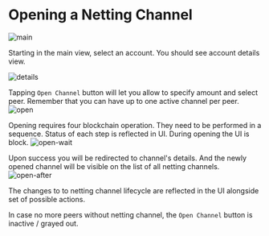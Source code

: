 # Opening a Netting Channel

![main](screens/start-acc.png)

Starting in the main view, select an account. You should see account details view.

![details](screens/details.png)

Tapping `Open Channel` button will let you allow to specify amount and select peer. Remember that you can have up to one active channel per peer.
![open](screens/open-params.png)

Opening requires four blockchain operation. They need to be performed in a sequence. Status of each step is reflected in UI. During opening the UI is block.
![open-wait](screens/open-wait.png)

Upon success you will be redirected to channel's details. And the newly opened channel will be visible on the list of all netting channels.
![open-after](screens/open-after.png)

The changes to to netting channel lifecycle are reflected in the UI alongside set of possible actions.

In case no more peers without netting channel, the `Open Channel` button is inactive / grayed out.
